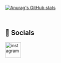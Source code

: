

[![Anurag's GitHub stats](https://github-readme-stats.vercel.app/api?username=aadamdemian&theme=nord&hide=stars,prs&custom_title=aadamdemian)](https://github.com/anuraghazra/github-readme-stats)

<br>

## 🎉 Socials 
[<img src='https://img.icons8.com/material-outlined/24/000000/instagram-new--v2.png' alt='instagram' height='50'>](https://www.instagram.com/__aamdmn__/)  

